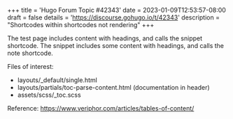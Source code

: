 +++
title = 'Hugo Forum Topic #42343'
date = 2023-01-09T12:53:57-08:00
draft = false
details = 'https://discourse.gohugo.io/t/42343'
description = "Shortcodes within shortcodes not rendering"
+++

The test page includes content with headings, and calls the snippet shortcode. The snippet includes some content with headings, and calls the note shortcode.

Files of interest:

- layouts/_default/single.html
- layouts/partials/toc-parse-content.html (documentation in header)
- assets/scss/_toc.scss

Reference: <https://www.veriphor.com/articles/tables-of-content/>
